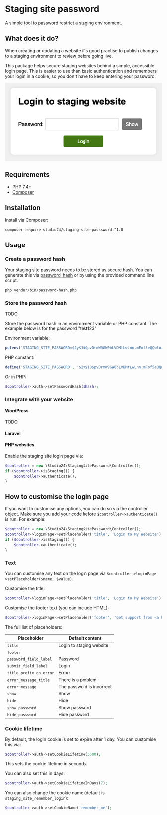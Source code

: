 # Staging site password

A simple tool to password restrict a staging environment. 

## What does it do?

When creating or updating a website it's good practise to publish changes to a staging environment to review before going live.

This package helps secure staging websites behind a simple, accessible login page. This is easier to use than basic authentication and 
remembers your login in a cookie, so you don't have to keep entering your password.
 
[![Screenshot of the staging site password login page](screenshot.png)](screenshot.png)

## Requirements

* PHP 7.4+
* [Composer](https://getcomposer.org/)

## Installation

Install via Composer:

```bash
composer require studio24/staging-site-passsword:^1.0
```

## Usage

### Create a password hash

Your staging site password needs to be stored as secure hash. You can generate this via [password_hash](https://www.php.net/password-hash) 
or by using the provided command line script.  

```bash
php vendor/bin/password-hash.php
```

### Store the password hash

TODO


Store the password hash in an environment variable or PHP constant. The example below is for the password "test123"

Environment variable:

```php
putenv('STAGING_SITE_PASSWORD=$2y$10$pvDrmW9GW0bLVDMtLwLnn.mFof5eQQwlozZ5kYK7xijQRVAWUw0FK');
```

PHP constant:

```php
define('STAGING_SITE_PASSWORD', '$2y$10$pvDrmW9GW0bLVDMtLwLnn.mFof5eQQwlozZ5kYK7xijQRVAWUw0FK');
```

Or in PHP:

```php
$controller->auth->setPasswordHash($hash); 
```

### Integrate with your website

#### WordPress

TODO

#### Laravel

#### PHP websites

Enable the staging site login page via:

```php
$controller = new \Studio24\StagingSitePassword\Controller();
if ($controller->isStaging()) {
    $controller->authenticate();
}
```

## How to customise the login page

If you want to customise any options, you can do so via the controller object. Make sure you add your code before `$controller->authenticate()` 
is run. For example:

```php
$controller = new \Studio24\StagingSitePassword\Controller();
$controller->loginPage->setPlaceholder('title', 'Login to My Website');
if ($controller->isStaging()) {
    $controller->authenticate();
}
```

### Text

You can customise any text on the login page via `$controller->loginPage->setPlaceholder($name, $value)`.

Customise the title:

```php
$controller->loginPage->setPlaceholder('title', 'Login to My Website');
```

Customise the footer text (you can include HTML):

```php
$controller->loginPage->setPlaceholder('footer', 'Get support from <a href="mailto:support@studio24.net">Studio 24</a>');
```

The full list of placeholders:

| Placeholder  | Default content |
|--------------|-----------------|
| `title` | Login to staging website   |
| `footer` |     |
| `password_field_label` | Password    |
| `submit_field_label` | Login    |
| `title_prefix_on_error` | Error:     |
| `error_message_title` | There is a problem    |
| `error_message` | The password is incorrect    |
| `show` | Show    |
| `hide` | Hide    |
| `show_password` | Show password    |
| `hide_password` | Hide password    |

### Cookie lifetime

By default, the login cookie is set to expire after 1 day. You can customise this via:

```php
$controller->auth->setCookieLifetime(3600); 
```

This sets the cookie lifetime in seconds.

You can also set this in days:

```php
$controller->auth->setCookieLifetimeInDays(7); 
```

You can also change the cookie name (default is `staging_site_remember_login`):

```php
$controller->auth->setCookieName('remember_me'); 
``` 